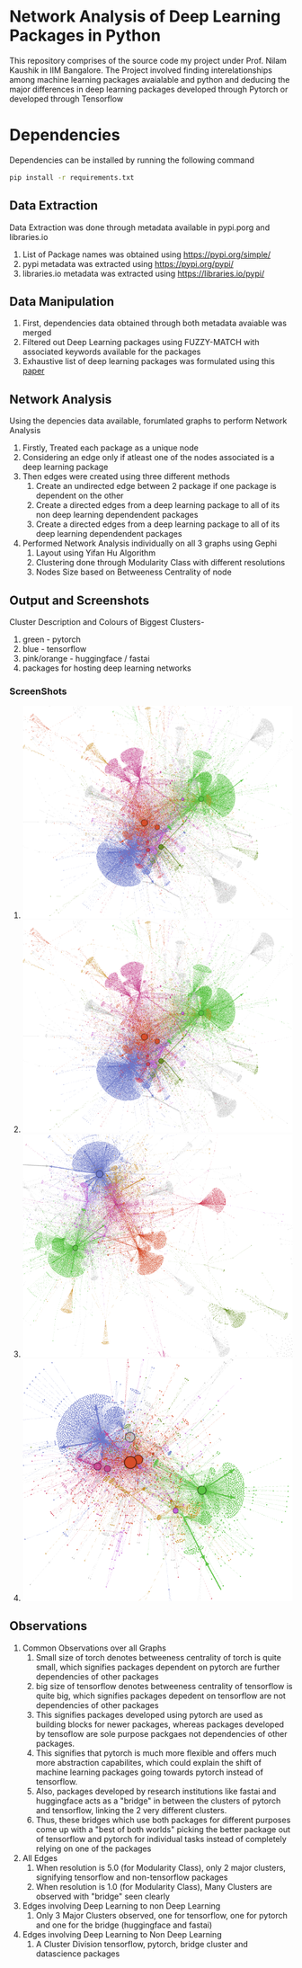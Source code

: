 # Network Analysis of Deep Learning Packages in Python
This repository comprises of the source code my project under Prof. Nilam Kaushik in IIM Bangalore. 
The Project involved finding interelationships among machine learning packages avaialable and python and deducing the major differences in deep learning packages developed through Pytorch or developed through Tensorflow

# Dependencies
Dependencies can be installed by running the following command
```bash
pip install -r requirements.txt
```
## Data Extraction
Data Extraction was done through metadata available in pypi.porg and libraries.io
1. List of Package names was obtained using https://pypi.org/simple/
2. pypi metadata was extracted using https://pypi.org/pypi/<package>
3. libraries.io metadata was extracted using https://libraries.io/pypi/<package>


## Data Manipulation
1. First, dependencies data obtained through both metadata avaiable was merged
2. Filtered out Deep Learning packages using FUZZY-MATCH with associated keywords available for the packages
3. Exhaustive list of deep learning packages was formulated using this [paper](https://mdpi-res.com/d_attachment/proceedings/proceedings-47-00009/article_deploy/proceedings-47-00009-v4.pdf?version=1594348151)


## Network Analysis
Using the depencies data available, forumlated graphs to perform Network Analysis
1. Firstly, Treated each package as a unique node
2. Considering an edge only if atleast one of the nodes associated is a deep learning package
2. Then edges were created using three different methods
    1. Create an undirected edge between 2 package if one package is dependent on the other
    2. Create a directed edges from a deep learning package to all of its non deep learning dependendent packages
    3. Create a directed edges from a deep learning package to all of its deep learning dependendent packages
3. Performed Network Analysis individually on all 3 graphs using Gephi
    1. Layout using Yifan Hu Algorithm
    2. Clustering done through Modularity Class with different resolutions
    3. Nodes Size based on Betweeness Centrality of node

## Output and Screenshots
Cluster Description and Colours of Biggest Clusters- 
1. green - pytorch
2. blue - tensorflow
3. pink/orange - huggingface / fastai    
4. packages for hosting deep learning networks 
### ScreenShots
1. ![Complete Network Resolution = 1](./Network-Analysis/filtered_nn/filtered_nn_resolution_1.PNG)
2. ![Complete Network Resolution = 5](./Network-Analysis/filtered_nn/filtered_nn_resolution_1.PNG)
3. ![Edges involving Deep Learning to Non Deep Learning](./Network-Analysis/nn_edges_not_nn/nn_edges_not_nn.PNG)
4. ![Edges involving Deep Learning to Deep Learning](./Network-Analysis/nn_edges_with_nn/nn_edges_with_nn.PNG)

## Observations
1. Common Observations over all Graphs 
    1. Small size of torch denotes betweeness centrality of torch is quite small, which signifies packages dependent on pytorch are further dependencies of other packages
    2. big size of tensorflow denotes betweeness centrality of tensorflow is quite big, which signifies packages depedent on tensorflow are not dependencies of other packages
    3. This signifies packages developed using pytorch are used as building blocks for newer packages, whereas packages developed by tensoflow are sole purpose packgaes not dependencies of other packages. 
    4. This signifies that pytorch is much more flexible and offers much more abstraction capabilites, which could explain the shift of machine learning packages going towards pytorch instead of tensorflow.
    5. Also, packages developed by research institutions like fastai and huggingface acts as a "bridge" in between the clusters of pytorch and tensorflow, linking the 2 very different clusters. 
    6. Thus, these bridges which use both packages for different purposes come up with a "best of both worlds" picking the better package out of tensorflow and pytorch for individual tasks instead of completely relying on one of the packages    
2. All Edges
    1. When resolution is 5.0 (for Modularity Class), only 2 major clusters, signifying tensorflow and non-tensorflow packages
    2. When resolution is 1.0 (for Modularity Class), Many Clusters are observed with "bridge" seen clearly
3. Edges involving Deep Learning to non Deep Learning
    1. Only 3 Major Clusters observed, one for tensorflow, one for pytorch and one for the bridge (huggingface and fastai)
4. Edges involving Deep Learning to Non Deep Learning
    1. A Cluster Division tensorflow, pytorch, bridge cluster and datascience packages





